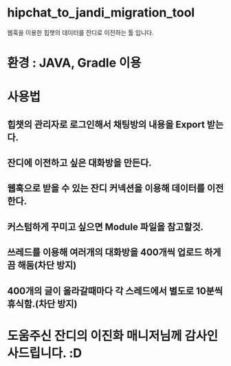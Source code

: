 # hipchat_to_jandi_migration_tool

웹훅을 이용한 힙챗의 데이터를 잔디로 이전하는 툴 입니다.

# 환경 : JAVA, Gradle 이용
# 사용법
## 힙챗의 관리자로 로그인해서 채팅방의 내용을 Export 받는다.
## 잔디에 이전하고 싶은 대화방을 만든다.
## 웹훅으로 받을 수 있는 잔디 커넥션을 이용해 데이터를 이전한다.
## 커스텀하게 꾸미고 싶으면 Module 파일을 참고할것.
## 쓰레드를 이용해 여러개의 대화방을 400개씩 업로드 하게끔 해둠(차단 방지)
## 400개의 글이 올라갈때마다 각 스레드에서 별도로 10분씩 휴식함.(차단 방지)

# 도움주신 잔디의 이진화 매니저님께 감사인사드립니다. :D
